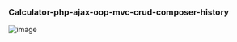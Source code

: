 ### Calculator-php-ajax-oop-mvc-crud-composer-history
![image](https://github.com/SENATOROVAI/Calculator-php-ajax-oop-mvc-crud-composer-history/assets/55090151/b4c729cf-47c0-4ea8-93b2-66c0790c5acd)
